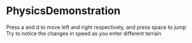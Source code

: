 # PhysicsDemonstration
Press a and d to move left and right respectively, and press space to jump
Try to notice the changes in speed as you enter different terrain
